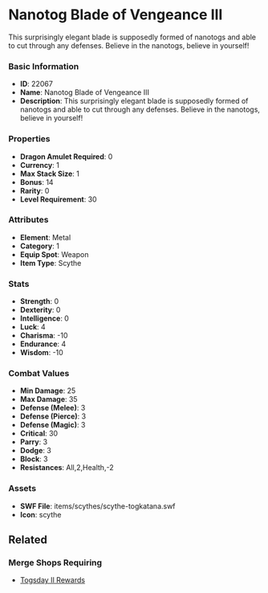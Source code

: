 # Nanotog Blade of Vengeance III

This surprisingly elegant blade is supposedly formed of nanotogs and able to cut through any defenses. Believe in the nanotogs, believe in yourself!

### Basic Information

- **ID**: 22067
- **Name**: Nanotog Blade of Vengeance III
- **Description**: This surprisingly elegant blade is supposedly formed of nanotogs and able to cut through any defenses. Believe in the nanotogs, believe in yourself!

### Properties

- **Dragon Amulet Required**: 0
- **Currency**: 1
- **Max Stack Size**: 1
- **Bonus**: 14
- **Rarity**: 0
- **Level Requirement**: 30

### Attributes

- **Element**: Metal
- **Category**: 1
- **Equip Spot**: Weapon
- **Item Type**: Scythe

### Stats

- **Strength**: 0
- **Dexterity**: 0
- **Intelligence**: 0
- **Luck**: 4
- **Charisma**: -10
- **Endurance**: 4
- **Wisdom**: -10

### Combat Values

- **Min Damage**: 25
- **Max Damage**: 35
- **Defense (Melee)**: 3
- **Defense (Pierce)**: 3
- **Defense (Magic)**: 3
- **Critical**: 30
- **Parry**: 3
- **Dodge**: 3
- **Block**: 3
- **Resistances**: All,2,Health,-2

### Assets

- **SWF File**: items/scythes/scythe-togkatana.swf
- **Icon**: scythe

## Related

### Merge Shops Requiring

- [Togsday II Rewards](../merge-shops/425-togsday-ii-rewards.md)

